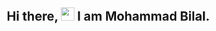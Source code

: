  # Hi there, <img src="https://raw.githubusercontent.com/MartinHeinz/MartinHeinz/master/wave.gif" width="30px"> I am Mohammad Bilal.

